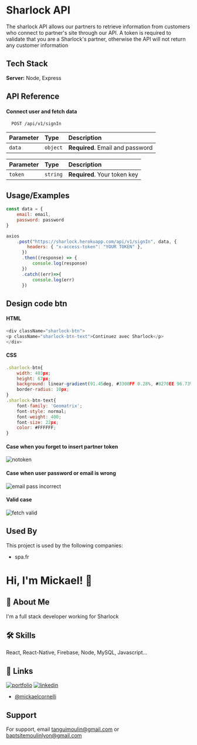 
# Sharlock API

The sharlock API allows our partners to retrieve information from customers who connect to partner's site through our API.
A token is required to validate that you are a Sharlock's partner, otherwise the API will not return any customer information
## Tech Stack

**Server:** Node, Express


## API Reference

#### Connect user and fetch data

```https://sharlock.herokuapp.com/
  POST /api/v1/signIn
```
| Parameter | Type     | Description                |
| :-------- | :------- | :------------------------- |
| `data` | `object` | **Required**. Email and password |

| Parameter | Type     | Description                |
| :-------- | :------- | :------------------------- |
| `token` | `string` | **Required**. Your token key |




## Usage/Examples

```javascript
const data = { 
    email: email, 
    password: password 
}

axios
    .post("https://sharlock.herokuapp.com/api/v1/signIn", data, {
        headers: { "x-access-token": "YOUR TOKEN" },
      })
      .then((response) => {
          console.log(response)
      })
      .catch((err)=>{
          console.log(err)
      })
```
## Design code btn
#### HTML
```javascript 
<div className="sharlock-btn">
<p className="sharlock-btn-text">Continuez avec Sharlock</p>
</div>
```

#### CSS
```javascript 
.sharlock-btn{
    width: 403px;
    height: 67px;
    background: linear-gradient(91.45deg, #3300FF 0.28%, #8270EE 96.73%);
    border-radius: 10px;
}
.sharlock-btn-text{
    font-family: 'Geomatrix';
    font-style: normal;
    font-weight: 400;
    font-size: 22px;
    color: #FFFFFF;
}
```
#### Case when you forget to insert partner token
![notoken](https://user-images.githubusercontent.com/73282517/175273360-573c833f-a869-4b55-bb63-bf5890c37aed.png)
#### Case when user password or email is wrong
![email pass incorrect](https://user-images.githubusercontent.com/73282517/175273355-12a55c7d-645e-4f42-9dc2-01f6a6838db6.png)
#### Valid case
![fetch valid](https://user-images.githubusercontent.com/73282517/175273358-9f769e2a-2467-49cc-882c-f503bd4d4b82.png)


## Used By

This project is used by the following companies:

- spa.fr

# Hi, I'm Mickael! 👋


## 🚀 About Me
I'm a full stack developer working for Sharlock



## 🛠 Skills
React, React-Native, Firebase, Node, MySQL, Javascript...


## 🔗 Links
[![portfolio](https://img.shields.io/badge/my_portfolio-000?style=for-the-badge&logo=ko-fi&logoColor=white)](https://mickaelcornelli.com/)
[![linkedin](https://img.shields.io/badge/linkedin-0A66C2?style=for-the-badge&logo=linkedin&logoColor=white)](https://www.linkedin.com/in/mickaël-cornelli/)
- [@mickaelcornelli](https://github.com/mickaelcornelli)
## Support

For support, email tanguimoulin@gmail.com or baptsitemoulinlyon@gmail.com

